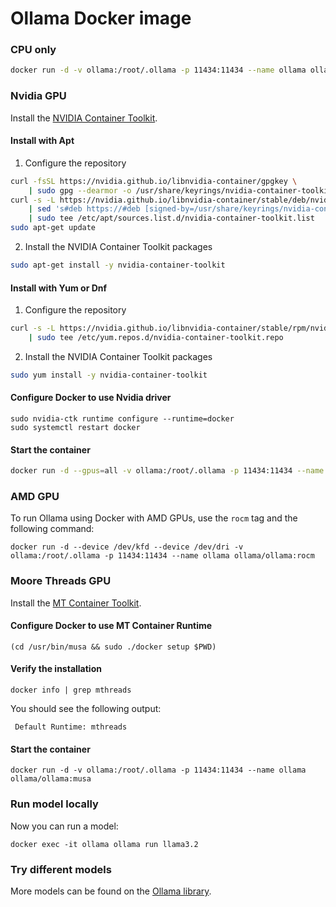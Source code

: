 # Ollama Docker image

### CPU only

```bash
docker run -d -v ollama:/root/.ollama -p 11434:11434 --name ollama ollama/ollama
```

### Nvidia GPU
Install the [NVIDIA Container Toolkit](https://docs.nvidia.com/datacenter/cloud-native/container-toolkit/latest/install-guide.html#installation).

#### Install with Apt
1.  Configure the repository
```bash
curl -fsSL https://nvidia.github.io/libnvidia-container/gpgkey \
    | sudo gpg --dearmor -o /usr/share/keyrings/nvidia-container-toolkit-keyring.gpg
curl -s -L https://nvidia.github.io/libnvidia-container/stable/deb/nvidia-container-toolkit.list \
    | sed 's#deb https://#deb [signed-by=/usr/share/keyrings/nvidia-container-toolkit-keyring.gpg] https://#g' \
    | sudo tee /etc/apt/sources.list.d/nvidia-container-toolkit.list
sudo apt-get update
```
2.  Install the NVIDIA Container Toolkit packages
```bash
sudo apt-get install -y nvidia-container-toolkit
```

#### Install with Yum or Dnf
1.  Configure the repository

```bash
curl -s -L https://nvidia.github.io/libnvidia-container/stable/rpm/nvidia-container-toolkit.repo \
    | sudo tee /etc/yum.repos.d/nvidia-container-toolkit.repo
```

2. Install the NVIDIA Container Toolkit packages

```bash
sudo yum install -y nvidia-container-toolkit
```

#### Configure Docker to use Nvidia driver
```
sudo nvidia-ctk runtime configure --runtime=docker
sudo systemctl restart docker
```

#### Start the container

```bash
docker run -d --gpus=all -v ollama:/root/.ollama -p 11434:11434 --name ollama ollama/ollama
```

### AMD GPU

To run Ollama using Docker with AMD GPUs, use the `rocm` tag and the following command:

```
docker run -d --device /dev/kfd --device /dev/dri -v ollama:/root/.ollama -p 11434:11434 --name ollama ollama/ollama:rocm
```

### Moore Threads GPU
Install the [MT Container Toolkit](https://developer.mthreads.com/musa/native).

#### Configure Docker to use MT Container Runtime
```
(cd /usr/bin/musa && sudo ./docker setup $PWD)
```

#### Verify the installation
```
docker info | grep mthreads
```
You should see the following output:
```
 Default Runtime: mthreads
```

#### Start the container

```
docker run -d -v ollama:/root/.ollama -p 11434:11434 --name ollama ollama/ollama:musa
```

### Run model locally

Now you can run a model:

```
docker exec -it ollama ollama run llama3.2
```

### Try different models

More models can be found on the [Ollama library](https://ollama.com/library).
